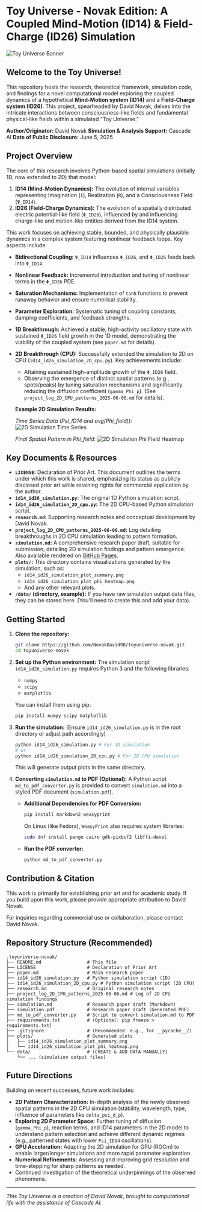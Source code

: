 # Toy Universe - Novak Edition: A Coupled Mind-Motion (ID14) & Field-Charge (ID26) Simulation

![Toy Universe Banner](https://via.placeholder.com/1200x300.png?text=Toy+Universe+-+Novak+Edition) 
<!-- Replace with an actual banner image if you have one -->

## Welcome to the Toy Universe!

This repository hosts the research, theoretical framework, simulation code, and findings for a novel computational model exploring the coupled dynamics of a hypothetical **Mind-Motion system (ID14)** and a **Field-Charge system (ID26)**. This project, spearheaded by David Novak, delves into the intricate interactions between consciousness-like fields and fundamental physical-like fields within a simulated "Toy Universe."

**Author/Originator:** David Novak
**Simulation & Analysis Support:** Cascade AI
**Date of Public Disclosure:** June 5, 2025

## Project Overview

The core of this research involves Python-based spatial simulations (initially 1D, now extended to 2D) that model:

1.  **ID14 (Mind-Motion Dynamics):** The evolution of internal variables representing Imagination (`I`), Realization (`R`), and a Consciousness Field (`Ψ_ID14`).
2.  **ID26 (Field-Charge Dynamics):** The evolution of a spatially distributed electric potential-like field (`Φ_ID26`), influenced by and influencing charge-like and motion-like entities derived from the ID14 system.

This work focuses on achieving stable, bounded, and physically plausible dynamics in a complex system featuring nonlinear feedback loops. Key aspects include:

*   **Bidirectional Coupling:** `Ψ_ID14` influences `Φ_ID26`, and `Φ_ID26` feeds back into `Ψ_ID14`.
*   **Nonlinear Feedback:** Incremental introduction and tuning of nonlinear terms in the `Φ_ID26` PDE.
*   **Saturation Mechanisms:** Implementation of `tanh` functions to prevent runaway behavior and ensure numerical stability.
*   **Parameter Exploration:** Systematic tuning of coupling constants, damping coefficients, and feedback strengths.
*   **1D Breakthrough:** Achieved a stable, high-activity oscillatory state with sustained `Φ_ID26` field growth in the 1D model, demonstrating the viability of the coupled system (see `paper.md` for details).
*   **2D Breakthrough (CPU):** Successfully extended the simulation to 2D on CPU (`id14_id26_simulation_2D_cpu.py`). Key achievements include:
    *   Attaining sustained high-amplitude growth of the `Φ_ID26` field.
    *   Observing the emergence of distinct spatial patterns (e.g., spots/peaks) by tuning saturation mechanisms and significantly reducing the diffusion coefficient (`gamma_Phi_p`). (See `project_log_2D_CPU_patterns_2025-06-06.md` for details).

    **Example 2D Simulation Results:**

    *Time Series Data (Psi_ID14 and avg(Phi_field)):*
    ![2D Simulation Time Series](plots/id14_id26_2D_timeseries.png "Time series of Psi_ID14 and avg(Phi_field) in 2D CPU simulation")

    *Final Spatial Pattern in Phi_field:*
    ![2D Simulation Phi Field Heatmap](plots/id14_id26_2D_phi_final_heatmap.png "Heatmap of Phi_field at T_final showing spatial patterns")

## Key Documents & Resources

*   **`LICENSE`:** Declaration of Prior Art. This document outlines the terms under which this work is shared, emphasizing its status as publicly disclosed prior art while retaining rights for commercial application by the author.
*   **`id14_id26_simulation.py`:** The original 1D Python simulation script.
*   **`id14_id26_simulation_2D_cpu.py`:** The 2D CPU-based Python simulation script.
*   **`research.md`:** Supporting research notes and conceptual development by David Novak.
*   **`project_log_2D_CPU_patterns_2025-06-06.md`:** Log detailing breakthroughs in 2D CPU simulation leading to pattern formation.
*   **`simulation.md`:** A comprehensive research paper draft, suitable for submission, detailing 2D simulation findings and pattern emergence. Also available rendered on [GitHub Pages](https://novakdavid98.github.io/toyuniverse-novak/simulation.md).
*   **`plots/`:** This directory contains visualizations generated by the simulation, such as:
    *   `id14_id26_simulation_plot_summary.png`
    *   `id14_id26_simulation_plot_phi_heatmap.png`
    *   And any other relevant plots.
*   **`/data/` (directory, example):** If you have raw simulation output data files, they can be stored here. (You'll need to create this and add your data).

## Getting Started

1.  **Clone the repository:**
    ```bash
    git clone https://github.com/NovakDavid98/toyuniverse-novak.git
    cd toyuniverse-novak
    ```
2.  **Set up the Python environment:**
    The simulation script `id14_id26_simulation.py` requires Python 3 and the following libraries:
    *   `numpy`
    *   `scipy`
    *   `matplotlib`

    You can install them using pip:
    ```bash
    pip install numpy scipy matplotlib
    ```
3.  **Run the simulation:**
    (Ensure `id14_id26_simulation.py` is in the root directory or adjust path accordingly)
    ```bash
    python id14_id26_simulation.py # For 1D simulation
    # or
    python id14_id26_simulation_2D_cpu.py # For 2D CPU simulation
    ```
    This will generate output plots in the same directory.

4.  **Converting `simulation.md` to PDF (Optional):**
    A Python script `md_to_pdf_converter.py` is provided to convert `simulation.md` into a styled PDF document (`simulation.pdf`).
    *   **Additional Dependencies for PDF Conversion:**
        ```bash
        pip install markdown2 weasyprint
        ```
        On Linux (like Fedora), `WeasyPrint` also requires system libraries:
        ```bash
        sudo dnf install pango cairo gdk-pixbuf2 libffi-devel
        ```
    *   **Run the PDF converter:**
        ```bash
        python md_to_pdf_converter.py
        ```

## Contribution & Citation

This work is primarily for establishing prior art and for academic study. If you build upon this work, please provide appropriate attribution to David Novak.

For inquiries regarding commercial use or collaboration, please contact David Novak.

## Repository Structure (Recommended)

```
.toyuniverse-novak/
├── README.md                 # This file
├── LICENSE                   # Declaration of Prior Art
├── paper.md                  # Main research paper
├── id14_id26_simulation.py   # Python simulation script (1D)
├── id14_id26_simulation_2D_cpu.py # Python simulation script (2D CPU)
├── research.md               # Original research notes
├── project_log_2D_CPU_patterns_2025-06-06.md # Log of 2D CPU simulation findings
├── simulation.md             # Research paper draft (Markdown)
├── simulation.pdf            # Research paper draft (Generated PDF)
├── md_to_pdf_converter.py    # Script to convert simulation.md to PDF
├── requirements.txt          # (Optional: pip freeze > requirements.txt)
├── .gitignore                # (Recommended: e.g., for __pycache__/)
├── plots/                    # Generated plots
│   ├── id14_id26_simulation_plot_summary.png
│   └── id14_id26_simulation_plot_phi_heatmap.png
└── data/                     # (CREATE & ADD DATA MANUALLY)
    └── ... (simulation output files)
```

## Future Directions

Building on recent successes, future work includes:
*   **2D Pattern Characterization:** In-depth analysis of the newly observed spatial patterns in the 2D CPU simulation (stability, wavelength, type, influence of parameters like `delta_psi_d_p`).
*   **Exploring 2D Parameter Space:** Further tuning of diffusion (`gamma_Phi_p`), reaction terms, and ID14 parameters in the 2D model to understand pattern selection and achieve different dynamic regimes (e.g., patterned states with lower `Psi_ID14` oscillations).
*   **GPU Acceleration:** Adapting the 2D simulation for GPU (ROCm) to enable larger/longer simulations and more rapid parameter exploration.
*   **Numerical Refinements:** Assessing and improving grid resolution and time-stepping for sharp patterns as needed.
*   Continued investigation of the theoretical underpinnings of the observed phenomena.

--- 

*This Toy Universe is a creation of David Novak, brought to computational life with the assistance of Cascade AI.*
